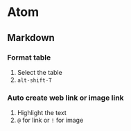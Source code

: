 # Atom

## Markdown

### Format table
1. Select the table
2. `alt-shift-T`

### Auto create web link or image link
1. Highlight the text
2. `@` for link or `!` for image
  
